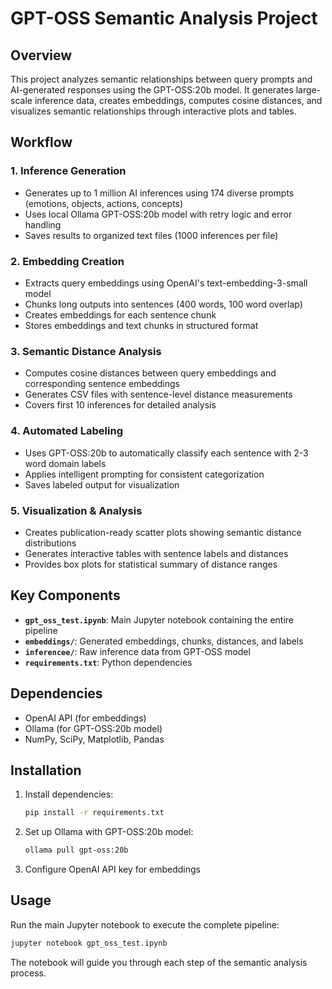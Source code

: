 # GPT-OSS Semantic Analysis Project

## Overview

This project analyzes semantic relationships between query prompts and AI-generated responses using the GPT-OSS:20b model. It generates large-scale inference data, creates embeddings, computes cosine distances, and visualizes semantic relationships through interactive plots and tables.

## Workflow

### 1. Inference Generation
- Generates up to 1 million AI inferences using 174 diverse prompts (emotions, objects, actions, concepts)
- Uses local Ollama GPT-OSS:20b model with retry logic and error handling
- Saves results to organized text files (1000 inferences per file)

### 2. Embedding Creation
- Extracts query embeddings using OpenAI's text-embedding-3-small model
- Chunks long outputs into sentences (400 words, 100 word overlap)
- Creates embeddings for each sentence chunk
- Stores embeddings and text chunks in structured format

### 3. Semantic Distance Analysis
- Computes cosine distances between query embeddings and corresponding sentence embeddings
- Generates CSV files with sentence-level distance measurements
- Covers first 10 inferences for detailed analysis

### 4. Automated Labeling
- Uses GPT-OSS:20b to automatically classify each sentence with 2-3 word domain labels
- Applies intelligent prompting for consistent categorization
- Saves labeled output for visualization

### 5. Visualization & Analysis
- Creates publication-ready scatter plots showing semantic distance distributions
- Generates interactive tables with sentence labels and distances
- Provides box plots for statistical summary of distance ranges

## Key Components

- **`gpt_oss_test.ipynb`**: Main Jupyter notebook containing the entire pipeline
- **`embeddings/`**: Generated embeddings, chunks, distances, and labels
- **`inferencee/`**: Raw inference data from GPT-OSS model
- **`requirements.txt`**: Python dependencies

## Dependencies

- OpenAI API (for embeddings)
- Ollama (for GPT-OSS:20b model)
- NumPy, SciPy, Matplotlib, Pandas

## Installation

1. Install dependencies:
   ```bash
   pip install -r requirements.txt
   ```

2. Set up Ollama with GPT-OSS:20b model:
   ```bash
   ollama pull gpt-oss:20b
   ```

3. Configure OpenAI API key for embeddings

## Usage

Run the main Jupyter notebook to execute the complete pipeline:

```bash
jupyter notebook gpt_oss_test.ipynb
```

The notebook will guide you through each step of the semantic analysis process.